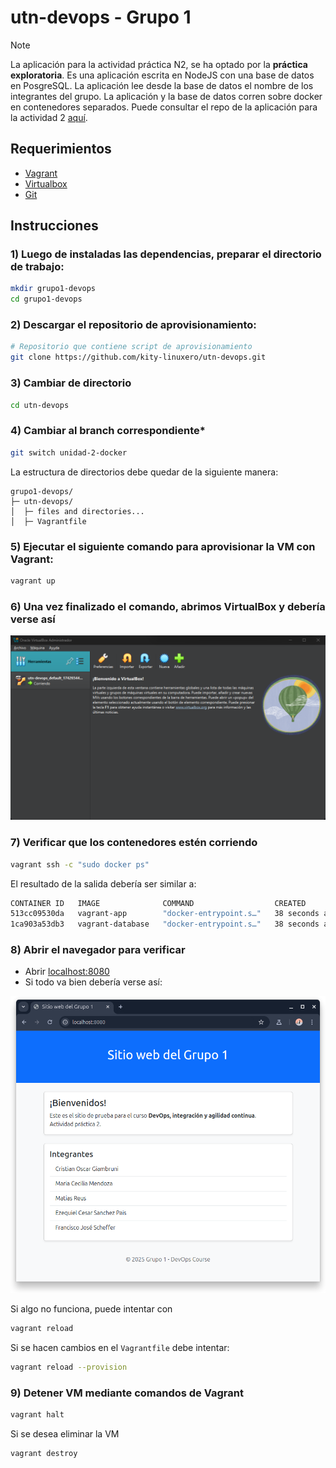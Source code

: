 # utn-devops - Grupo 1



> [!NOTE]  
> La aplicación para la actividad práctica N2, se ha optado por la **práctica exploratoria**. Es una aplicación escrita en NodeJS con una base de datos en PosgreSQL. La aplicación lee desde la base de datos el nombre de los integrantes del grupo. La aplicación y la base de datos corren sobre docker en contenedores separados. Puede consultar el repo de la aplicación para la actividad 2 [aquí](https://github.com/kity-linuxero/devops-web-actividad1/tree/node-version-db).




## Requerimientos
- [Vagrant](https://developer.hashicorp.com/vagrant/install?product_intent=vagrant)
- [Virtualbox](https://www.virtualbox.org/wiki/Downloads)
- [Git](https://git-scm.com/downloads)

## Instrucciones

### 1) Luego de instaladas las dependencias, preparar el directorio de trabajo:

```bash
mkdir grupo1-devops
cd grupo1-devops
```

### 2) Descargar el repositorio de aprovisionamiento:

```bash
# Repositorio que contiene script de aprovisionamiento
git clone https://github.com/kity-linuxero/utn-devops.git
```

### 3) Cambiar de directorio 
```bash
cd utn-devops
```

### 4) Cambiar al branch correspondiente*

```bash
git switch unidad-2-docker
```

La estructura de directorios debe quedar de la siguiente manera:

```
grupo1-devops/
├─ utn-devops/
│  ├─ files and directories...
│  ├─ Vagrantfile
```


### 5) Ejecutar el siguiente comando para aprovisionar la VM con Vagrant:

```bash
vagrant up
```

### 6) Una vez finalizado el comando, abrimos VirtualBox y debería verse así

![](./img/virtualbox.png)

### 7) Verificar que los contenedores estén corriendo

```bash
vagrant ssh -c "sudo docker ps"
```

El resultado de la salida debería ser similar a:

```bash
CONTAINER ID   IMAGE              COMMAND                  CREATED          STATUS          PORTS                                         NAMES
513cc09530da   vagrant-app        "docker-entrypoint.s…"   38 seconds ago   Up 37 seconds   0.0.0.0:8080->3000/tcp, [::]:8080->3000/tcp   grupo1-app
1ca903a53db3   vagrant-database   "docker-entrypoint.s…"   38 seconds ago   Up 37 seconds   5432/tcp                                      postgres-container
```

### 8) Abrir el navegador para verificar

- Abrir [localhost:8080](http://localhost:8080)
- Si todo va bien debería verse así:

![](./img/grupo1_actividad2.png)


Si algo no funciona, puede intentar con

```bash
vagrant reload
```

Si se hacen cambios en el `Vagrantfile` debe intentar:

```bash
vagrant reload --provision
```

### 9) Detener VM mediante comandos de Vagrant

```bash
vagrant halt
```

Si se desea eliminar la VM

```bash
vagrant destroy
```


